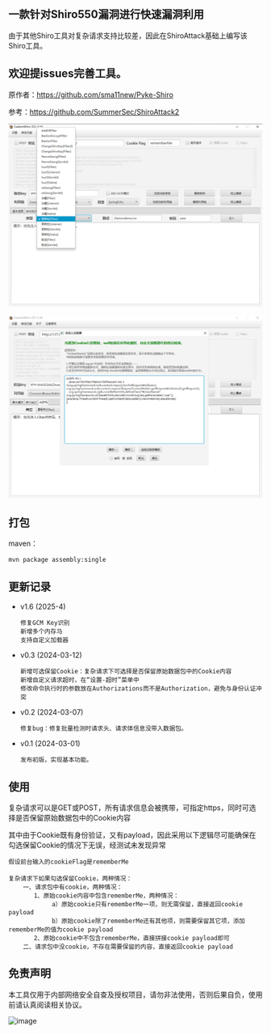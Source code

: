 ## 一款针对Shiro550漏洞进行快速漏洞利用

由于其他Shiro工具对复杂请求支持比较差，因此在ShiroAttack基础上编写该Shiro工具。

## 欢迎提issues完善工具。

原作者：https://github.com/sma11new/Pyke-Shiro

参考：https://github.com/SummerSec/ShiroAttack2

![](images/1.png)

![](images/2.png)

## 打包

maven：

```
mvn package assembly:single
```

## 更新记录
- v1.6 (2025-4)
  
      修复GCM Key识别
      新增多个内存马
      支持自定义加载器

- v0.3 (2024-03-12)

      新增可选保留Cookie：复杂请求下可选择是否保留原始数据包中的Cookie内容
      新增自定义请求超时，在“设置-超时”菜单中
      修改命令执行时的参数放在Authorizations而不是Authorization，避免与身份认证冲突

- v0.2 (2024-03-07)

      修复bug：修复批量检测时请求头、请求体信息没带入数据包。

- v0.1 (2024-03-01)

      发布初版，实现基本功能。

## 使用
复杂请求可以是GET或POST，所有请求信息会被携带，可指定https，同时可选择是否保留原始数据包中的Cookie内容




其中由于Cookie既有身份验证，又有payload，因此采用以下逻辑尽可能确保在勾选保留Cookie的情况下无误，经测试未发现异常

```
假设前台输入的cookieFlag是rememberMe

复杂请求下如果勾选保留Cookie，两种情况：
	一、请求包中有cookie，两种情况：
	   1、原始cookie内容中包含rememberMe，两种情况：
			a）原始cookie只有rememberMe一项，则无需保留，直接返回cookie payload
			b）原始cookie除了rememberMe还有其他项，则需要保留其它项，添加rememberMe的值为cookie payload
	   2、原始cookie中不包含rememberMe，直接拼接cookie payload即可
	二、请求包中没cookie，不存在需要保留的内容，直接返回cookie payload
```

## 免责声明

本工具仅用于内部网络安全自查及授权项目，请勿非法使用，否则后果自负，使用前请认真阅读相关协议。

![image](https://github.com/sma11new/Shiro/assets/53944964/e1f4d4a1-ec26-4b20-8882-209799676b47)
